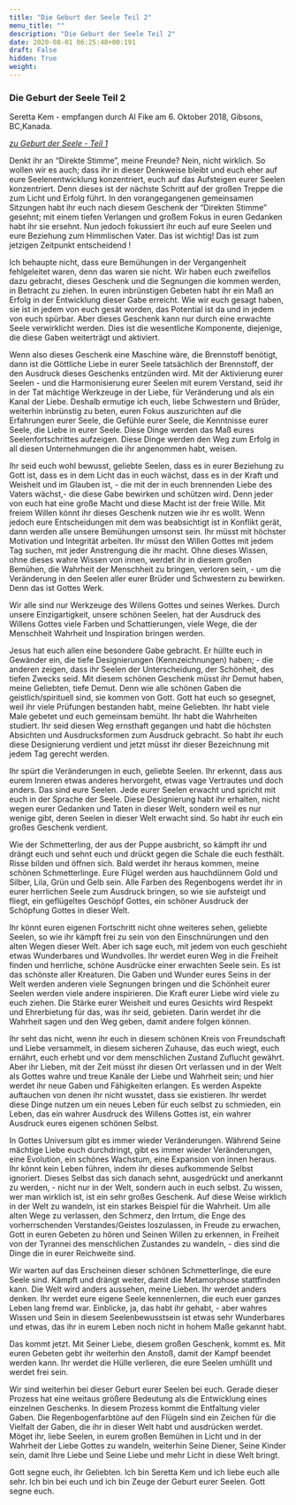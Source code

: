 ```yaml
---
title: "Die Geburt der Seele Teil 2"
menu_title: ""
description: "Die Geburt der Seele Teil 2"
date: 2020-08-01 06:25:48+00:191
draft: False
hidden: True
weight:
---
```

### Die Geburt der Seele Teil 2

Seretta Kem - empfangen durch Al Fike am 6. Oktober 2018, Gibsons, BC,Kanada.

*[zu Geburt der Seele - Teil 1](/aktuelle-botschaften/aktuelle-botschaften-in-reihenfolge-des-datums/aktuelle-botschaften-2018/die-geburt-der-seele-teil-1-af-seretta-kem-2-oktober-2018/)*

Denkt ihr an “Direkte Stimme”, meine Freunde? Nein, nicht wirklich. So wollen wir es auch; dass ihr in dieser Denkweise bleibt und euch eher auf eure Seelenentwicklung konzentriert, euch auf das Aufsteigen eurer Seelen konzentriert. Denn dieses ist der nächste Schritt auf der großen Treppe die zum Licht und Erfolg führt. In den vorangegangenen gemeinsamen Sitzungen habt ihr euch nach diesem Geschenk der “Direkten Stimme” gesehnt; mit einem tiefen Verlangen und großem Fokus in euren Gedanken habt ihr sie ersehnt. Nun jedoch fokussiert ihr euch auf eure Seelen und eure Beziehung zum Himmlischen Vater. Das ist wichtig! Das ist zum jetzigen Zeitpunkt entscheidend !

Ich behaupte nicht, dass eure Bemühungen in der Vergangenheit fehlgeleitet waren, denn das waren sie nicht. Wir haben euch zweifellos dazu gebracht, dieses Geschenk und die Segnungen die kommen werden, in Betracht zu ziehen. In euren inbrünstigen Gebeten habt ihr ein Maß an Erfolg in der Entwicklung dieser Gabe erreicht. Wie wir euch gesagt haben, sie ist in jedem von euch gesät worden, das Potential ist da und in jedem von euch spürbar. Aber dieses Geschenk kann nur durch eine erwachte Seele verwirklicht werden. Dies ist die wesentliche Komponente, diejenige, die diese Gaben weiterträgt und aktiviert.

Wenn also dieses Geschenk eine Maschine wäre, die Brennstoff benötigt, dann ist die Göttliche Liebe in eurer Seele tatsächlich der Brennstoff, der den Ausdruck dieses Geschenks entzünden wird. Mit der Aktivierung eurer Seelen - und die Harmonisierung  eurer Seelen mit eurem Verstand, seid ihr in der Tat mächtige Werkzeuge in der Liebe, für Veränderung und als ein Kanal der Liebe. Deshalb ermutige ich euch, liebe Schwestern und Brüder, weiterhin inbrünstig zu beten, euren Fokus auszurichten auf die Erfahrungen eurer Seele, die Gefühle eurer Seele, die Kenntnisse eurer Seele, die Liebe in eurer Seele. Diese Dinge werden das Maß eures Seelenfortschrittes aufzeigen. Diese Dinge werden den Weg zum Erfolg in all diesen Unternehmungen die ihr angenommen habt, weisen.  

Ihr seid euch wohl bewusst, geliebte Seelen, dass es in eurer Beziehung zu Gott ist, dass es in dem Licht das in euch wächst, dass es in der Kraft und Weisheit und im Glauben ist, - die mit der in euch brennenden Liebe des Vaters wächst,-  die diese Gabe bewirken und schützen wird. Denn jeder von euch hat eine große Macht und diese Macht ist der freie Wille. Mit freiem Willen könnt ihr dieses Geschenk nutzen wie ihr es wollt. Wenn jedoch eure Entscheidungen mit dem was beabsichtigt ist in Konflikt gerät, dann werden alle unsere Bemühungen umsonst sein. Ihr müsst mit höchster Motivation und Integrität arbeiten. Ihr müsst den Willen Gottes mit jedem Tag suchen, mit jeder Anstrengung die ihr macht. Ohne dieses Wissen, ohne dieses wahre Wissen von innen, werdet ihr in diesem großen Bemühen, die Wahrheit der Menschheit zu bringen, verloren sein, - um die Veränderung in den Seelen aller eurer Brüder und Schwestern zu bewirken. Denn das ist Gottes Werk.

Wir alle sind nur Werkzeuge des Willens Gottes und seines Werkes. Durch unsere Einzigartigkeit, unsere schönen Seelen, hat der Ausdruck des Willens Gottes viele Farben und Schattierungen, viele Wege, die der Menschheit Wahrheit und Inspiration bringen werden.  

Jesus hat euch allen eine besondere Gabe gebracht. Er hüllte euch in Gewänder ein, die tiefe Designierungen (Kennzeichnungen) haben; - die anderen zeigen, dass ihr Seelen der Unterscheidung, der Schönheit, des tiefen Zwecks seid. Mit diesem schönen Geschenk müsst ihr Demut haben, meine Geliebten, tiefe Demut. Denn wie alle schönen Gaben die geistlich/spirituell sind, sie kommen von Gott. Gott hat euch so gesegnet, weil ihr viele Prüfungen bestanden habt, meine Geliebten. Ihr habt viele Male gebetet und euch gemeinsam bemüht. Ihr habt die Wahrheiten studiert. Ihr seid diesen Weg ernsthaft gegangen und habt die höchsten Absichten und Ausdrucksformen zum Ausdruck gebracht. So habt ihr euch diese Designierung verdient und jetzt müsst ihr dieser Bezeichnung mit jedem Tag gerecht werden.  

Ihr spürt die Veränderungen in euch, geliebte Seelen. Ihr erkennt, dass aus eurem Inneren etwas anderes hervorgeht, etwas vage Vertrautes und doch anders. Das sind eure Seelen. Jede eurer Seelen erwacht und spricht mit euch in der Sprache der Seele. Diese Designierung habt ihr erhalten, nicht wegen eurer Gedanken und Taten in dieser Welt, sondern weil es nur wenige gibt, deren Seelen in dieser Welt erwacht sind. So habt ihr euch ein großes Geschenk verdient.  

Wie der Schmetterling, der aus der Puppe ausbricht, so kämpft ihr und drängt euch und sehnt euch und drückt gegen die Schale die euch festhält. Risse bilden und öffnen sich. Bald werdet ihr heraus kommen, meine schönen Schmetterlinge. Eure Flügel werden aus hauchdünnem Gold und Silber, Lila, Grün und Gelb sein. Alle Farben des Regenbogens werdet ihr in eurer herrlichen Seele zum Ausdruck bringen, so wie sie aufsteigt und fliegt, ein geflügeltes Geschöpf Gottes, ein schöner Ausdruck der Schöpfung Gottes in dieser Welt.  

Ihr könnt euren eigenen Fortschritt nicht ohne weiteres sehen, geliebte Seelen, so wie ihr kämpft frei zu sein von den Einschnürungen und den alten Wegen dieser Welt. Aber ich sage euch, mit jedem von euch geschieht etwas Wunderbares und Wundvolles. Ihr werdet euren Weg in die Freiheit finden und herrliche, schöne Ausdrücke einer erwachten Seele sein. Es ist das schönste aller Kreaturen. Die Gaben und Wunder eures Seins in der Welt werden anderen viele Segnungen bringen und die Schönheit eurer Seelen werden viele andere inspirieren. Die Kraft eurer Liebe wird viele zu euch ziehen. Die Stärke eurer Weisheit und eures Gesichts wird Respekt und Ehrerbietung für das, was ihr seid, gebieten. Darin werdet ihr die Wahrheit sagen und den Weg geben, damit andere folgen können.  

Ihr seht das nicht, wenn ihr euch in diesem schönen Kreis von Freundschaft und Liebe versammelt, in diesem sicheren Zuhause, das euch wiegt, euch ernährt, euch erhebt und vor dem menschlichen Zustand Zuflucht gewährt. Aber ihr Lieben, mit der Zeit müsst ihr diesen Ort verlassen und in der Welt als Gottes wahre und treue Kanäle der Liebe und Wahrheit sein; und hier werdet ihr neue Gaben und Fähigkeiten erlangen. Es werden Aspekte auftauchen von denen ihr nicht wusstet, dass sie existieren. Ihr werdet diese Dinge nutzen um ein neues Leben für euch selbst zu schmieden, ein Leben, das ein wahrer Ausdruck des Willens Gottes ist, ein wahrer Ausdruck eures eigenen schönen Selbst.

In Gottes Universum gibt es immer wieder Veränderungen. Während Seine mächtige Liebe euch durchdringt, gibt es immer wieder Veränderungen, eine Evolution, ein schönes Wachstum, eine Expansion von innen heraus. Ihr könnt kein Leben führen, indem ihr dieses aufkommende Selbst ignoriert. Dieses Selbst das sich danach sehnt, ausgedrückt und anerkannt zu werden, - nicht nur in der Welt, sondern auch in euch selbst. Zu wissen, wer man wirklich ist, ist ein sehr großes Geschenk. Auf diese Weise wirklich in der Welt zu wandeln, ist ein starkes Beispiel für die Wahrheit. Um alle alten Wege zu verlassen, den Schmerz, den Irrtum, die Enge des vorherrschenden Verstandes/Geistes loszulassen, in Freude zu erwachen, Gott in euren Gebeten zu hören und Seinen Willen zu erkennen, in Freiheit von der Tyrannei des menschlichen Zustandes zu wandeln, - dies sind die Dinge die in eurer Reichweite sind.  

Wir warten auf das Erscheinen dieser schönen Schmetterlinge, die eure Seele sind. Kämpft und drängt weiter, damit die Metamorphose stattfinden kann. Die Welt wird anders aussehen, meine Lieben. Ihr werdet anders denken. Ihr werdet eure eigene Seele kennenlernen, die euch euer ganzes Leben lang fremd war. Einblicke, ja, das habt ihr gehabt, - aber wahres Wissen und Sein in diesem Seelenbewusstsein ist etwas sehr Wunderbares und etwas, das ihr in eurem Leben noch nicht in hohem Maße gekannt habt.

Das kommt jetzt. Mit Seiner Liebe, diesem großen Geschenk, kommt es. Mit euren Gebeten gebt ihr weiterhin den Anstoß, damit der Kampf beendet werden kann. Ihr werdet die Hülle verlieren, die eure Seelen umhüllt und werdet frei sein.  

Wir sind weiterhin bei dieser Geburt eurer Seelen bei euch. Gerade dieser Prozess hat eine weitaus größere Bedeutung als die Entwicklung eines einzelnen Geschenks. In diesem Prozess kommt die Entfaltung vieler Gaben. Die Regenbogenfarbtöne auf den Flügeln sind ein Zeichen für die Vielfalt der Gaben, die ihr in dieser Welt habt und ausdrücken werdet. Möget ihr, liebe Seelen, in eurem großen Bemühen in Licht und in der Wahrheit der Liebe Gottes zu wandeln, weiterhin Seine Diener, Seine Kinder sein, damit Ihre Liebe und Seine Liebe und mehr Licht in diese Welt bringt.  

Gott segne euch, ihr Geliebten. Ich bin Seretta Kem und ich liebe euch alle sehr. Ich bin bei euch und ich bin Zeuge der Geburt eurer Seelen. Gott segne euch.
